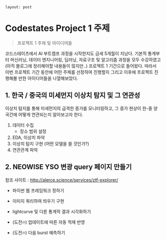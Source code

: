 ```
layout: post

```

# Codestates Project 1 주제

> 프로젝트 1 주제 및 아이디어들

코드스테이츠에서 AI 부트캠프 과정을 시작한지도 금세 5개월이 지났다.
기본적 통계부터 머신러닝, 데이터 엔지니어링, 딥러닝, 자료구조 및 알고리즘 과정을 모두 수강하였고 (아직 블로그에 정리해야할 내용들이 많지만..) 프로젝트 1 기간으로 들어왔다.
따라서 이번 프로젝트 기간 동안에 어떤 주제를 선정하여 진행할지 그리고 이후에 프로젝트 진행해볼 만한 아이디어들을 나열해보았다.



## 1. 한국 / 중국의 미세먼지 이상치 탐지 및 그 연관성

이상치 탐지를 통해 미세먼지의 급격한 증가를 모니터링하고, 그 증가 현상이 한-중 양국간에 어떻게 연관되는지 알아보고자 한다.

1. 데이터 수집
   -  장소 범위 설정
2. EDA, 이상치 파악
3. 이상치 탐지 구현 (어떤 모델을 쓸 것인가?)
4. 연관관계 파악

## 2. NEOWISE YSO 변광 query 페이지 만들기

참조 사이트 : http://alerce.science/services/ztf-explorer/

- 파이썬 웹 프레임워크 정하기

- 이미지 쿼리하여 띄우기 구현

- lightcurve 및 다른 통계적 결과 시각화하기

- (도전:fire:) 업데이트에 따른 자동 적재 반영

- (도전:fire:) 다음 burst 예측하기

  